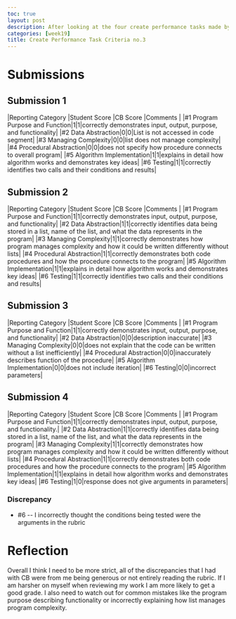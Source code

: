 ```yaml
---
toc: true
layout: post
description: After looking at the four create performance tasks made by former students these are the scores I gave them.
categories: [week19]
title: Create Performance Task Criteria no.3
---
```


# Submissions
## Submission 1

|Reporting Category |Student Score |CB Score |Comments |
|#1 Program Purpose and Function|1|1|correctly demonstrates input, output, purpose, and functionality|
|#2 Data Abstraction|0|0|List is not accessed in code segment|
|#3 Managing Complexity|0|0|list does not manage complexity|
|#4 Procedural Abstraction|0|0|does not specify how procedure connects to overall program|
|#5 Algorithm Implementation|1|1|explains in detail how algorithm works and demonstrates key ideas|
|#6 Testing|1|1|correctly identifies two calls and their conditions and results|

## Submission 2

|Reporting Category |Student Score |CB Score |Comments |
|#1 Program Purpose and Function|1|1|correctly demonstrates input, output, purpose, and functionality|
|#2 Data Abstraction|1|1|correctly identifies data being stored in a list, name of the list, and what the data represents in the program|
|#3 Managing Complexity|1|1|correctly demonstrates how program manages complexity and how it could be written differently without lists|
|#4 Procedural Abstraction|1|1|correctly demonstrates both code procedures and how the procedure connects to the program|
|#5 Algorithm Implementation|1|1|explains in detail how algorithm works and demonstrates key ideas|
|#6 Testing|1|1|correctly identifies two calls and their conditions and results|

## Submission 3

|Reporting Category |Student Score |CB Score |Comments |
|#1 Program Purpose and Function|1|1|correctly demonstrates input, output, purpose, and functionality|
|#2 Data Abstraction|0|0|description inaccurate|
|#3 Managing Complexity|0|0|does not explain that the code can be written without a list inefficiently|
|#4 Procedural Abstraction|0|0|inaccurately describes function of the procedure|
|#5 Algorithm Implementation|0|0|does not include iteration|
|#6 Testing|0|0|incorrect parameters|

## Submission 4

|Reporting Category |Student Score |CB Score |Comments |
|#1 Program Purpose and Function|1|1|correctly demonstrates input, output, purpose, and functionality.|
|#2 Data Abstraction|1|1|correctly identifies data being stored in a list, name of the list, and what the data represents in the program|
|#3 Managing Complexity|1|1|correctly demonstrates how program manages complexity and how it could be written differently without lists|
|#4 Procedural Abstraction|1|1|correctly demonstrates both code procedures and how the procedure connects to the program|
|#5 Algorithm Implementation|1|1|explains in detail how algorithm works and demonstrates key ideas|
|#6 Testing|1|0|response does not give arguments in parameters|

### Discrepancy
  - #6 -- I incorrectly thought the conditions being tested were the arguments in the rubric


# Reflection

Overall I think I need to be more strict, all of the discrepancies that I had with CB were from me being generous or not entirely reading the rubric. If I am harsher on myself when reviewing my work I am more likely to get a good grade. I also need to watch out for common mistakes like the program purpose describing functionality or incorrectly explaining how list manages program complexity.